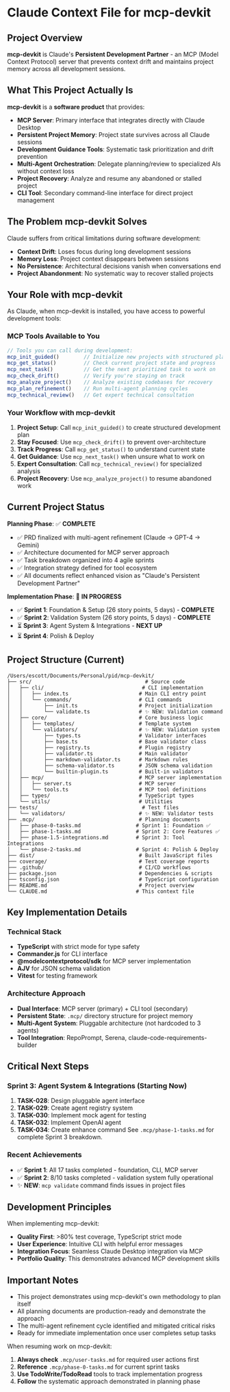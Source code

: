 # Claude Context File for mcp-devkit

## Project Overview

**mcp-devkit** is Claude's **Persistent Development Partner** - an MCP (Model Context Protocol) server that prevents context drift and maintains project memory across all development sessions.

## What This Project Actually Is

**mcp-devkit** is a **software product** that provides:

- **MCP Server**: Primary interface that integrates directly with Claude Desktop
- **Persistent Project Memory**: Project state survives across all Claude sessions  
- **Development Guidance Tools**: Systematic task prioritization and drift prevention
- **Multi-Agent Orchestration**: Delegate planning/review to specialized AIs without context loss
- **Project Recovery**: Analyze and resume any abandoned or stalled project
- **CLI Tool**: Secondary command-line interface for direct project management

## The Problem mcp-devkit Solves

Claude suffers from critical limitations during software development:
- **Context Drift**: Loses focus during long development sessions
- **Memory Loss**: Project context disappears between sessions
- **No Persistence**: Architectural decisions vanish when conversations end
- **Project Abandonment**: No systematic way to recover stalled projects

## Your Role with mcp-devkit

As Claude, when mcp-devkit is installed, you have access to powerful development tools:

### MCP Tools Available to You
```typescript
// Tools you can call during development:
mcp_init_guided()        // Initialize new projects with structured plans
mcp_get_status()         // Check current project state and progress  
mcp_next_task()          // Get the next prioritized task to work on
mcp_check_drift()        // Verify you're staying on track
mcp_analyze_project()    // Analyze existing codebases for recovery
mcp_plan_refinement()    // Run multi-agent planning cycles
mcp_technical_review()   // Get expert technical consultation
```

### Your Workflow with mcp-devkit
1. **Project Setup**: Call `mcp_init_guided()` to create structured development plan
2. **Stay Focused**: Use `mcp_check_drift()` to prevent over-architecture 
3. **Track Progress**: Call `mcp_get_status()` to understand current state
4. **Get Guidance**: Use `mcp_next_task()` when unsure what to work on
5. **Expert Consultation**: Call `mcp_technical_review()` for specialized analysis
6. **Project Recovery**: Use `mcp_analyze_project()` to resume abandoned work

## Current Project Status

**Planning Phase**: ✅ **COMPLETE**
- ✅ PRD finalized with multi-agent refinement (Claude → GPT-4 → Gemini)
- ✅ Architecture documented for MCP server approach
- ✅ Task breakdown organized into 4 agile sprints  
- ✅ Integration strategy defined for tool ecosystem
- ✅ All documents reflect enhanced vision as "Claude's Persistent Development Partner"

**Implementation Phase**: 🔄 **IN PROGRESS**
- ✅ **Sprint 1**: Foundation & Setup (26 story points, 5 days) - **COMPLETE**
- ✅ **Sprint 2**: Validation System (26 story points, 5 days) - **COMPLETE**
- ⏳ **Sprint 3**: Agent System & Integrations - **NEXT UP**
- ⏳ **Sprint 4**: Polish & Deploy

## Project Structure (Current)
```
/Users/escott/Documents/Personal/pid/mcp-devkit/
├── src/                                     # Source code
│   ├── cli/                                # CLI implementation
│   │   ├── index.ts                       # Main CLI entry point
│   │   └── commands/                      # CLI commands
│   │       ├── init.ts                    # Project initialization
│   │       └── validate.ts                # ✨ NEW: Validation command
│   ├── core/                              # Core business logic
│   │   ├── templates/                     # Template system
│   │   └── validators/                    # ✨ NEW: Validation system
│   │       ├── types.ts                   # Validator interfaces
│   │       ├── base.ts                    # Base validator class
│   │       ├── registry.ts                # Plugin registry
│   │       ├── validator.ts               # Main validator
│   │       ├── markdown-validator.ts      # Markdown rules
│   │       ├── schema-validator.ts        # JSON schema validation
│   │       └── builtin-plugin.ts          # Built-in validators
│   ├── mcp/                               # MCP server implementation
│   │   ├── server.ts                      # MCP server
│   │   └── tools.ts                       # MCP tool definitions
│   ├── types/                             # TypeScript types
│   └── utils/                             # Utilities
├── tests/                                  # Test files
│   └── validators/                        # ✨ NEW: Validator tests
├── .mcp/                                  # Planning documents
│   ├── phase-0-tasks.md                  # Sprint 1: Foundation ✅
│   ├── phase-1-tasks.md                  # Sprint 2: Core Features ✅
│   ├── phase-1.5-integrations.md         # Sprint 3: Tool Integrations
│   └── phase-2-tasks.md                  # Sprint 4: Polish & Deploy
├── dist/                                  # Built JavaScript files
├── coverage/                              # Test coverage reports
├── .github/                               # CI/CD workflows
├── package.json                           # Dependencies & scripts
├── tsconfig.json                          # TypeScript configuration
├── README.md                              # Project overview
└── CLAUDE.md                             # This context file
```

## Key Implementation Details

### Technical Stack
- **TypeScript** with strict mode for type safety
- **Commander.js** for CLI interface 
- **@modelcontextprotocol/sdk** for MCP server implementation
- **AJV** for JSON schema validation
- **Vitest** for testing framework

### Architecture Approach
- **Dual Interface**: MCP server (primary) + CLI tool (secondary)
- **Persistent State**: `.mcp/` directory structure for project memory
- **Multi-Agent System**: Pluggable architecture (not hardcoded to 3 agents)
- **Tool Integration**: RepoPrompt, Serena, claude-code-requirements-builder

## Critical Next Steps

### Sprint 3: Agent System & Integrations (Starting Now)
1. **TASK-028**: Design pluggable agent interface
2. **TASK-029**: Create agent registry system
3. **TASK-030**: Implement mock agent for testing
4. **TASK-032**: Implement OpenAI agent
5. **TASK-034**: Create enhance command
See `.mcp/phase-1-tasks.md` for complete Sprint 3 breakdown.

### Recent Achievements
- ✅ **Sprint 1**: All 17 tasks completed - foundation, CLI, MCP server
- ✅ **Sprint 2**: 8/10 tasks completed - validation system fully operational
- ✨ **NEW**: `mcp validate` command finds issues in project files

## Development Principles

When implementing mcp-devkit:
- **Quality First**: >80% test coverage, TypeScript strict mode
- **User Experience**: Intuitive CLI with helpful error messages
- **Integration Focus**: Seamless Claude Desktop integration via MCP
- **Portfolio Quality**: This demonstrates advanced MCP development skills

## Important Notes

- This project demonstrates using mcp-devkit's own methodology to plan itself
- All planning documents are production-ready and demonstrate the approach
- The multi-agent refinement cycle identified and mitigated critical risks
- Ready for immediate implementation once user completes setup tasks

When resuming work on mcp-devkit:
1. **Always check** `.mcp/user-tasks.md` for required user actions first
2. **Reference** `.mcp/phase-0-tasks.md` for current sprint tasks
3. **Use TodoWrite/TodoRead** tools to track implementation progress
4. **Follow** the systematic approach demonstrated in planning phase